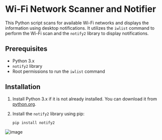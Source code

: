 # Wi-Fi Network Scanner and Notifier

This Python script scans for available Wi-Fi networks and displays the information using desktop notifications. It utilizes the `iwlist` command to perform the Wi-Fi scan and the `notify2` library to display notifications.

## Prerequisites

- Python 3.x
- `notify2` library
- Root permissions to run the `iwlist` command

## Installation

1. Install Python 3.x if it is not already installed. You can download it from [python.org](https://www.python.org/downloads/).

2. Install the `notify2` library using pip:

   ```bash
   pip install notify2
![image](https://github.com/user-attachments/assets/8fe7dbfa-5778-4108-adf9-27a59a98dae2)
